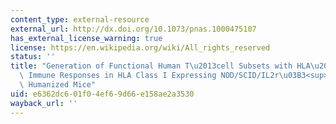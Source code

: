 ```yaml
---
content_type: external-resource
external_url: http://dx.doi.org/10.1073/pnas.1000475107
has_external_license_warning: true
license: https://en.wikipedia.org/wiki/All_rights_reserved
status: ''
title: "Generation of Functional Human T\u2013cell Subsets with HLA\u2013restricted\
  \ Immune Responses in HLA Class I Expressing NOD/SCID/IL2r\u03B3<sup>null</sup>\
  \ Humanized Mice"
uid: e6362dc6-01f0-4ef6-9d66-e158ae2a3530
wayback_url: ''
---
```

